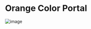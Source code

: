 # Orange Color Portal

![image](https://user-images.githubusercontent.com/74590556/151668471-ab1a98c4-075e-4f82-bb73-76f288e07bca.png)
